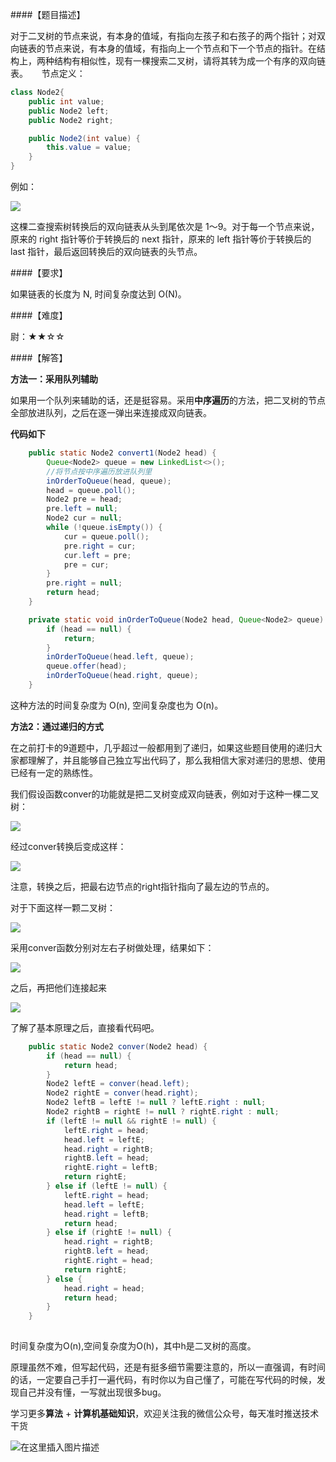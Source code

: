 ####【题目描述】

对于二叉树的节点来说，有本身的值域，有指向左孩子和右孩子的两个指针；对双向链表的节点来说，有本身的值域，有指向上一个节点和下一个节点的指针。在结构上，两种结构有相似性，现有一棵搜索二叉树，请将其转为成一个有序的双向链表。
　
节点定义：
```java
class Node2{
    public int value;
    public Node2 left;
    public Node2 right;

    public Node2(int value) {
        this.value = value;
    }
}
```

例如：

![](https://user-gold-cdn.xitu.io/2019/2/24/1691ec79011edc04?w=291&h=263&f=png&s=12049)

这棵二查搜索树转换后的双向链表从头到尾依次是 1～9。对于每一个节点来说，原来的 right 指针等价于转换后的 next 指针，原来的 left 指针等价于转换后的 last 指针，最后返回转换后的双向链表的头节点。

####【要求】

如果链表的长度为 N, 时间复杂度达到 O(N)。

####【难度】

尉：★★☆☆

####【解答】

**方法一：采用队列辅助**

如果用一个队列来辅助的话，还是挺容易。采用**中序遍历**的方法，把二叉树的节点全部放进队列，之后在逐一弹出来连接成双向链表。

**代码如下**


```   java
    public static Node2 convert1(Node2 head) {
        Queue<Node2> queue = new LinkedList<>();
        //将节点按中序遍历放进队列里
        inOrderToQueue(head, queue);
        head = queue.poll();
        Node2 pre = head;
        pre.left = null;
        Node2 cur = null;
        while (!queue.isEmpty()) {
            cur = queue.poll();
            pre.right = cur;
            cur.left = pre;
            pre = cur;
        }
        pre.right = null;
        return head;
    }

    private static void inOrderToQueue(Node2 head, Queue<Node2> queue) {
        if (head == null) {
            return;
        }
        inOrderToQueue(head.left, queue);
        queue.offer(head);
        inOrderToQueue(head.right, queue);
    }
```

这种方法的时间复杂度为 O(n), 空间复杂度也为 O(n)。

**方法2：通过递归的方式**

在之前打卡的9道题中，几乎超过一般都用到了递归，如果这些题目使用的递归大家都理解了，并且能够自己独立写出代码了，那么我相信大家对递归的思想、使用已经有一定的熟练性。

我们假设函数conver的功能就是把二叉树变成双向链表，例如对于这种一棵二叉树：


![](https://user-gold-cdn.xitu.io/2019/2/24/1691ec8732b7f51e?w=464&h=250&f=png&s=35540)

经过conver转换后变成这样：

![](https://user-gold-cdn.xitu.io/2019/2/24/1691ec88f58a042e?w=548&h=149&f=png&s=34178)

注意，转换之后，把最右边节点的right指针指向了最左边的节点的。

对于下面这样一颗二叉树：

![](https://user-gold-cdn.xitu.io/2019/2/24/1691ec8b754db44d?w=841&h=331&f=png&s=87389)

采用conver函数分别对左右子树做处理，结果如下：


![](https://user-gold-cdn.xitu.io/2019/2/24/1691ec8d9fc7f2ca?w=1032&h=160&f=png&s=73652)

之后，再把他们连接起来


![](https://user-gold-cdn.xitu.io/2019/2/24/1691ec8f369c64c4?w=1080&h=160&f=png&s=74649)

了解了基本原理之后，直接看代码吧。

```java
    public static Node2 conver(Node2 head) {
        if (head == null) {
            return head;
        }
        Node2 leftE = conver(head.left);
        Node2 rightE = conver(head.right);
        Node2 leftB = leftE != null ? leftE.right : null;
        Node2 rightB = rightE != null ? rightE.right : null;
        if (leftE != null && rightE != null) {
            leftE.right = head;
            head.left = leftE;
            head.right = rightB;
            rightB.left = head;
            rightE.right = leftB;
            return rightE;
        } else if (leftE != null) {
            leftE.right = head;
            head.left = leftE;
            head.right = leftB;
            return head;
        } else if (rightE != null) {
            head.right = rightB;
            rightB.left = head;
            rightE.right = head;
            return rightE;
        } else {
            head.right = head;
            return head;
        }
    }
    
```
时间复杂度为O(n),空间复杂度为O(h)，其中h是二叉树的高度。

原理虽然不难，但写起代码，还是有挺多细节需要注意的，所以一直强调，有时间的话，一定要自己手打一遍代码，有时你以为自己懂了，可能在写代码的时候，发现自己并没有懂，一写就出现很多bug。

学习更多**算法** + **计算机基础知识**，欢迎关注我的微信公众号，每天准时推送技术干货

![在这里插入图片描述](https://img-blog.csdnimg.cn/20200306223728524.png?x-oss-process=image/watermark,type_ZmFuZ3poZW5naGVpdGk,shadow_10,text_aHR0cHM6Ly9ibG9nLmNzZG4ubmV0L20wXzM3OTA3Nzk3,size_16,color_FFFFFF,t_70)



